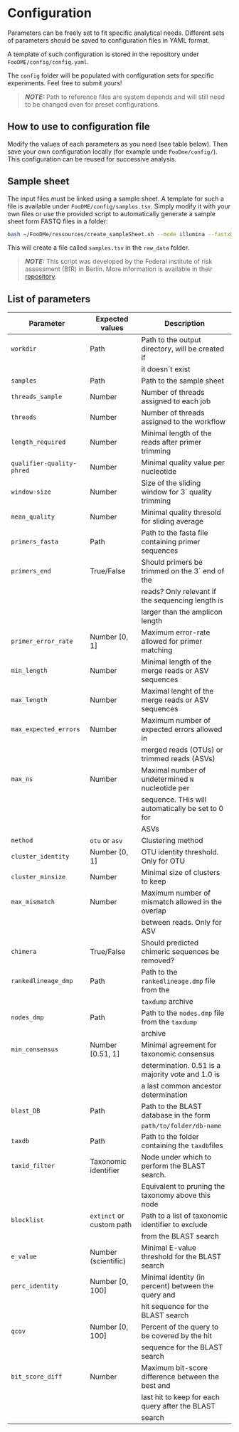 # Configuration

Parameters can be freely set to fit specific analytical needs.
Different sets of parameters should be saved to configuration files in YAML format.

A template of such configuration is stored in the repository under `FooDME/config/config.yaml`.

The `config` folder will be populated with configuration sets for specific experiments.
Feel free to submit yours!

> **_NOTE:_** Path to reference files are system depends and will still need to be changed
> even for preset configurations.

## How to use to configuration file

Modify the values of each parameters as you need (see table below).
Then save your own configuration locally (for example unde `FooDme/config/`).
This configuration can be reused for successive analysis.

## Sample sheet

The input files must be linked using a sample sheet. A template for such a file 
is available under `FooDME/config/samples.tsv`. Simply modify it with your own files 
or use the provided script to automatically generate a sample sheet form FASTQ files in a folder:

```bash
bash ~/FooDMe/ressources/create_sampleSheet.sh --mode illumina --fastxDir ~/raw_data
```

This will create a file called `samples.tsv` in the `raw_data` folder.

> **_NOTE:_** This script was developed by the Federal institute of risk assessment (BfR) in Berlin.
> More information is available in their [repository](https://gitlab.com/bfr_bioinformatics/AQUAMIS).

## List of parameters


| Parameter                 | Expected values           | Description |
| ---                       | ---                       | --- |
| `workdir`                 | Path                      | Path to the output directory, will be created if   |
|                           |                           | it doesn´t exist |
| `samples`                 | Path                      | Path to the sample sheet                           |
| `threads_sample`          | Number                    | Number of threads assigned to each job             |
| `threads`                 | Number                    | Number of threads assigned to the workflow         |
| `length_required`         | Number                    | Minimal length of the reads after primer trimming  |
| `qualifier-quality-phred` | Number                    | Minimal quality value per nucleotide               |
| `window-size`             | Number                    | Size of the sliding window for 3´ quality trimming |
| `mean_quality`            | Number                    | Minimal quality thresold for sliding average       |
| `primers_fasta`           | Path                      | Path to the fasta file containing primer sequences |
| `primers_end`             | True/False                | Should primers be trimmed on the 3´ end of the     |
|                           |                           | reads? Only relevant if the sequencing length is    |
|                           |                           | larger than the amplicon length |
| `primer_error_rate`       | Number [0, 1]             | Maximum error-rate allowed for primer matching     |
| `min_length`              | Number                    | Minimal length of the merge reads or ASV sequences |
| `max_length`              | Number                    | Maximal lenght of the merge reads or ASV sequences |
| `max_expected_errors`     | Number                    | Maximum number of expected errors allowed in       |
|                           |                           | merged reads (OTUs) or trimmed reads (ASVs) |
| `max_ns`                  | Number                    | Maximal number of undetermined `N` nucleotide per  |
|                           |                           | sequence. THis will automatically be set to 0 for  |
|                           |                           | ASVs |
| `method`                  | `otu` or `asv`            | Clustering method |
| `cluster_identity`        | Number [0, 1]             | OTU identity threshold. Only for OTU |
| `cluster_minsize`         | Number                    | Minimal size of clusters to keep |
| `max_mismatch`            | Number                    | Maximum number of mismatch allowed in the overlap  |
|                           |                           | between reads. Only for ASV |
| `chimera`                 | True/False                | Should predicted chimeric sequences be removed? |
| `rankedlineage_dmp`       | Path                      | Path to the `rankedlineage.dmp` file from the      |
|                           |                           | `taxdump` archive |
| `nodes_dmp`               | Path                      | Path to the `nodes.dmp` file from the `taxdump`    |
|                           |                           |   archive |
| `min_consensus`           | Number [0.51, 1]          | Minimal agreement for taxonomic consensus |
|                           |                           | determination. 0.51 is a majority vote and 1.0 is  |
|                           |                           |   a last common ancestor determination |
| `blast_DB`                | Path                      | Path to the BLAST database in the form  |
|                           |                           | `path/to/folder/db-name` |
| `taxdb`                   | Path                      | Path to the folder containing the `taxdb`files |
| `taxid_filter`            | Taxonomic identifier      | Node under which to perform the BLAST search. |
|                           |                           | Equivalent to pruning the taxonomy above this node |
| `blocklist`               | `extinct` or custom path  | Path to a list of taxonomic identifier to exclude |
|                           |                           | from the BLAST search |
| `e_value`                 | Number (scientific)       | Minimal E-value threshold for the BLAST search |
| `perc_identity`           | Number [0, 100]           | Minimal identity (in percent) between the query and |
|                           |                           | hit sequence for the BLAST search |
| `qcov`                    | Number [0, 100]           | Percent of the query to be covered by the hit |
|                           |                           |   sequence for the BLAST search |
| `bit_score_diff`          | Number                    |  Maximum bit-score difference between the best and |
|                           |                           | last hit to keep for each query after the BLAST |
|                           |                           | search |

